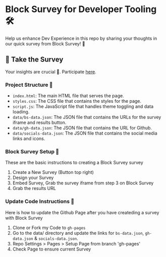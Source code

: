 # Block Survey for Developer Tooling 🛠

Help us enhance Dev Experience in this repo by sharing your thoughts in our quick survey from Block Survey! 🚀

## 📝 Take the Survey

Your insights are crucial 🌟. Participate [here](https://mattmajestic.github.io/block-survey-github-page/).

### Project Structure 📁

- `index.html`: The main HTML file that serves the page.
- `styles.css`: The CSS file that contains the styles for the page.
- `script.js`: The JavaScript file that handles theme toggling and data loading.
- `data/bs-data.json`: The JSON file that contains the URLs for the survey iframe and results button.
- `data/gh-data.json`: The JSON file that contains the URL for Github.
- `data/socials-data.json`: The JSON file that contains the social media links and icons.

### Block Survey Setup 🎫 

These are the basic instructions to creating a Block Survey survey

1) Create a New Survey (Button top right)
2) Design your Survey
3) Embed Survey, Grab the survey iframe from step 3 on Block Survey
4) Grab the results URL


### Update Code Instructions 📝

Here is how to update the Github Page after you have createding a survey with Block Survey

1) Clone or Fork my Code to `gh-pages`
2) Go to the data/ directory and update the links for `bs-data.json`, `gh-data.json` & `socials-data.json`.
3) Repo Settings > Pages > Setup Page from branch 'gh-pages'
4) Check Page to ensure current Survey